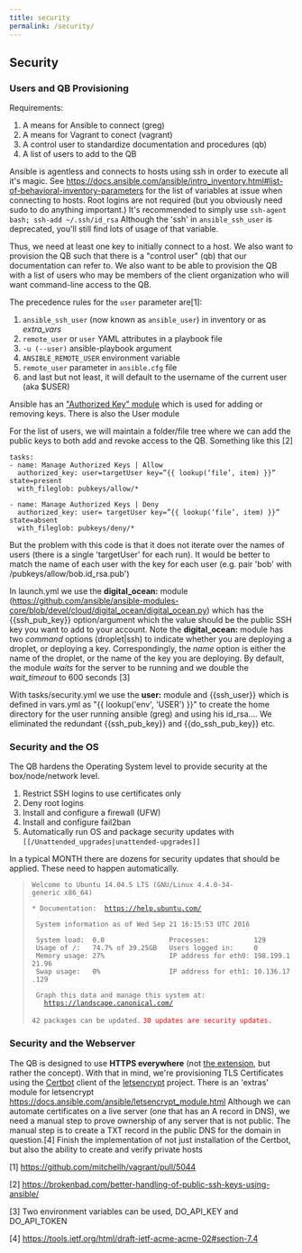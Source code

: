 ```yaml
---
title: security
permalink: /security/
---
```


Security
--------

### Users and QB Provisioning

Requirements:

1.  A means for Ansible to connect (greg)
2.  A means for Vagrant to conect (vagrant)
3.  A control user to standardize documentation and procedures (qb)
4.  A list of users to add to the QB

Ansible is agentless and connects to hosts using ssh in order to execute all it's magic. See <https://docs.ansible.com/ansible/intro_inventory.html#list-of-behavioral-inventory-parameters> for the list of variables at issue when connecting to hosts. Root logins are not required (but you obviously need sudo to do anything important.) It's recommended to simply use `ssh-agent bash; ssh-add ~/.ssh/id_rsa` Although the 'ssh' in `ansible_ssh_user` is deprecated, you'll still find lots of usage of that variable.

Thus, we need at least one key to initially connect to a host. We also want to provision the QB such that there is a "control user" (qb) that our documentation can refer to. We also want to be able to provision the QB with a list of users who may be members of the client organization who will want command-line access to the QB.

The precedence rules for the `user` parameter are[1]:

1.  `ansible_ssh_user` (now known as `ansible_user`) in inventory or as *extra_vars*
2.  `remote_user` or `user` YAML attributes in a playbook file
3.  `-u (--user)` ansible-playbook argument
4.  `ANSIBLE_REMOTE_USER` environment variable
5.  `remote_user` parameter in `ansible.cfg` file
6.  and last but not least, it will default to the username of the current user (aka \$USER)

Ansible has an ["Authorized Key" module](https://docs.ansible.com/ansible/authorized_key_module.html) which is used for adding or removing keys. There is also the User module

For the list of users, we will maintain a folder/file tree where we can add the public keys to both add and revoke access to the QB. Something like this [2]

~~~~ {.yaml}
tasks:
- name: Manage Authorized Keys | Allow
  authorized_key: user=targetUser key=”{{ lookup(‘file’, item) }}” state=present
  with_fileglob: pubkeys/allow/*

- name: Manage Authorized Keys | Deny
  authorized_key: user= targetUser key=”{{ lookup(‘file’, item) }}” state=absent
  with_fileglob: pubkeys/deny/*
~~~~

But the problem with this code is that it does not iterate over the names of users (there is a single 'targetUser' for each run). It would be better to match the name of each user with the key for each user (e.g. pair 'bob' with /pubkeys/allow/bob.id_rsa.pub')

In launch.yml we use the **digital_ocean:** module (https://github.com/ansible/ansible-modules-core/blob/devel/cloud/digital_ocean/digital_ocean.py) which has the {{ssh_pub_key}} option/argument which the value should be the public SSH key you want to add to your account. Note the **digital_ocean:** module has two *command* options (droplet|ssh) to indicate whether you are deploying a droplet, or deploying a key. Correspondingly, the *name* option is either the name of the droplet, or the name of the key you are deploying. By default, the module *waits* for the server to be running and we double the *wait_timeout* to 600 seconds [3]

With tasks/security.yml we use the **user:** module and {{ssh_user}} which is defined in vars.yml as "{{ lookup('env', 'USER') }}" to create the home directory for the user running ansible (greg) and using his id_rsa.... We eliminated the redundant {{ssh_pub_key}} and {{do_ssh_pub_key}} etc.

### Security and the OS

The QB hardens the Operating System level to provide security at the box/node/network level.

1.  Restrict SSH logins to use certificates only
2.  Deny root logins
3.  Install and configure a firewall (UFW)
4.  Install and configure fail2ban
5.  Automatically run OS and package security updates with `[[/Unattended_upgrades|unattended-upgrades]]` <ref>

In a typical MONTH there are dozens for security updates that should be applied. These need to happen automatically.

> `Welcome to Ubuntu 14.04.5 LTS (GNU/Linux 4.4.0-34-generic x86_64)`
>
> `* Documentation:  `[`https://help.ubuntu.com/`](https://help.ubuntu.com/)
>
> ` System information as of Wed Sep 21 16:15:53 UTC 2016`
>
> ` System load:  0.0                Processes:           129`
> ` Usage of /:   74.7% of 39.25GB   Users logged in:     0`
> ` Memory usage: 27%                IP address for eth0: 198.199.121.96`
> ` Swap usage:   0%                 IP address for eth1: 10.136.17.129`
>
> ` Graph this data and manage this system at:`
> `   `[`https://landscape.canonical.com/`](https://landscape.canonical.com/)
>
> `42 packages can be updated.`
> <span style="color:red;">`30 updates are security updates.`</span>

</ref>

### Security and the Webserver

The QB is designed to use **HTTPS everywhere** (not [the extension](https://www.eff.org/https-everywhere), but rather the concept). With that in mind, we're provisioning TLS Certificates using the [Certbot](https://certbot.eff.org/) client of the [letsencrypt](https://letsencrypt.org/) project. There is an 'extras' module for letsencrypt <https://docs.ansible.com/ansible/letsencrypt_module.html> Although we can automate certificates on a live server (one that has an A record in DNS), we need a manual step to prove ownership of any server that is not public. The manual step is to create a TXT record in the public DNS for the domain in question.[4] Finish the implementation of not just installation of the Certbot, but also the ability to create and verify private hosts

[1] <https://github.com/mitchellh/vagrant/pull/5044>

[2] <https://brokenbad.com/better-handling-of-public-ssh-keys-using-ansible/>

[3] Two environment variables can be used, DO_API_KEY and DO_API_TOKEN

[4] <https://tools.ietf.org/html/draft-ietf-acme-acme-02#section-7.4>